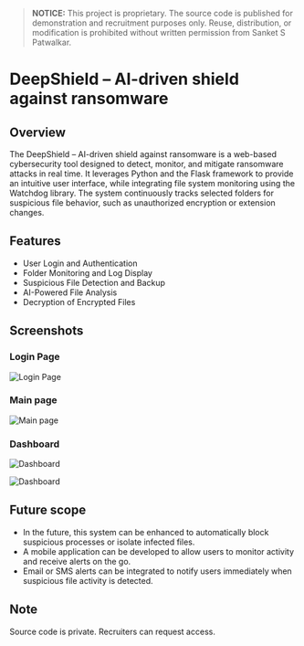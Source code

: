 > **NOTICE:** This project is proprietary. The source code is published for
> demonstration and recruitment purposes only. Reuse, distribution, or
> modification is prohibited without written permission from Sanket S Patwalkar.

# DeepShield – AI-driven shield against ransomware

## Overview
The DeepShield – AI-driven shield against ransomware is a web-based cybersecurity tool designed to detect, monitor, and mitigate ransomware attacks in real time. It leverages Python and the Flask framework to provide an intuitive user interface, while integrating file system monitoring using the Watchdog library. The system continuously tracks selected folders for suspicious file behavior, such as unauthorized encryption or extension changes.

## Features
- User Login and Authentication
- Folder Monitoring and Log Display
- Suspicious File Detection and Backup
- AI-Powered File Analysis
- Decryption of Encrypted Files

## Screenshots
### Login Page
![Login Page](DeepShield_Screenshots/1_Login_Page.png)

### Main page
![Main page](DeepShield_Screenshots/2_Main_page.png)

### Dashboard
![Dashboard](DeepShield_Screenshots/3_Dashboard_Page.png)

![Dashboard](DeepShield_Screenshots/4_Dashboard_Page.png)

## Future scope
- In the future, this system can be enhanced to automatically block suspicious processes or 
isolate infected files.
- A mobile application can be developed to allow users to monitor activity and receive alerts 
on the go.
- Email or SMS alerts can be integrated to notify users immediately when suspicious file 
activity is detected.

## Note
Source code is private. Recruiters can request access.
